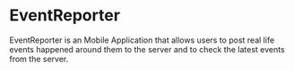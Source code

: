 # EventReporter
EventReporter is an Mobile Application that allows users to post real life events happened around them to the server and to check the latest events from the server. 

